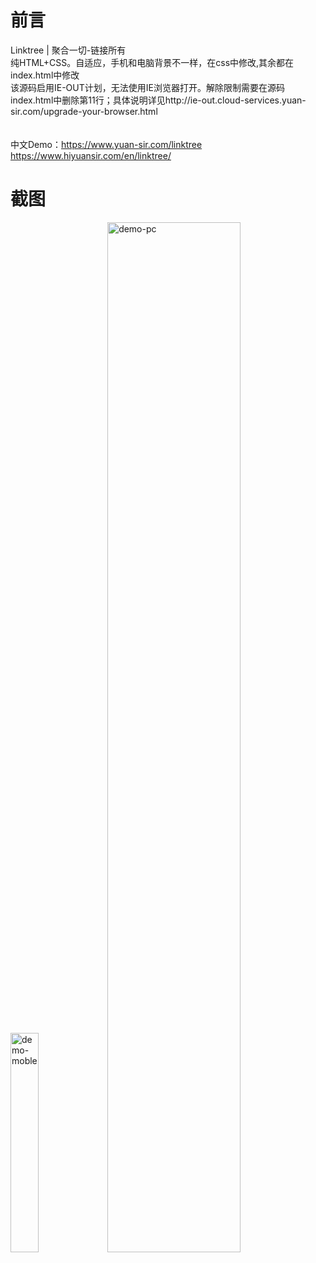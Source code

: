 # 前言
Linktree | 聚合一切-链接所有 <br> 纯HTML+CSS。自适应，手机和电脑背景不一样，在css中修改,其余都在index.html中修改 <br>该源码启用IE-OUT计划，无法使用IE浏览器打开。解除限制需要在源码index.html中删除第11行；具体说明详见http://ie-out.cloud-services.yuan-sir.com/upgrade-your-browser.html<br>  <br><br> 中文Demo：https://www.yuan-sir.com/linktree <br> https://www.hiyuansir.com/en/linktree/


# 截图

<img width="30%" alt="demo-moble" src="https://github.com/yuan-sir1/Linktree/assets/85924672/14c5ac0b-cc94-4723-bea1-a473cb33ed9e">
<img width="65%" alt="demo-pc" src="https://github.com/yuan-sir1/Linktree/assets/85924672/f750c523-54cd-449b-a27a-76880a38ba41">
